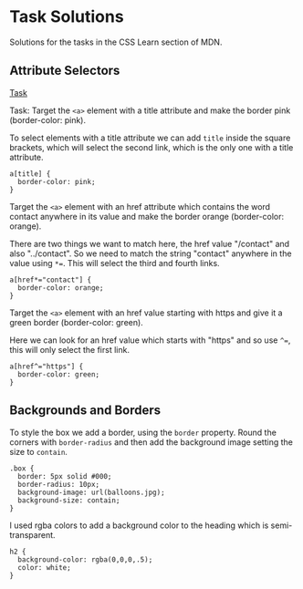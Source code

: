 # Task Solutions

Solutions for the tasks in the CSS Learn section of MDN.

## Attribute Selectors

[Task](https://developer.mozilla.org/en-US/docs/User:chrisdavidmills/CSS_Learn/CSS_Selectors/Attribute_selectors#Try_it_out)

Task: Target the `<a>` element with a title attribute and make the border pink (border-color: pink).

To select elements with a title attribute we can add `title` inside the square brackets, which will select the second link, which is the only one with a title attribute.

```
a[title] {
  border-color: pink;
}
```

Target the `<a>` element with an href attribute which contains the word contact anywhere in its value and make the border orange (border-color: orange).

There are two things we want to match here, the href value "/contact" and also "../contact". So we need to match the string "contact" anywhere in the value using `*=`. This will select the third and fourth links.

```
a[href*="contact"] {
  border-color: orange;  
}
```

Target the `<a>` element with an href value starting with https and give it a green border (border-color: green).

Here we can look for an href value which starts with "https" and so use `^=`, this will only select the first link.

```
a[href^="https"] { 
  border-color: green;
}
```

## Backgrounds and Borders

To style the box we add a border, using the `border` property. Round the corners with `border-radius` and then add the background image setting the size to `contain`.

```
.box {
  border: 5px solid #000;
  border-radius: 10px;
  background-image: url(balloons.jpg);
  background-size: contain;
}
```

I used rgba colors to add a background color to the heading which is semi-transparent.

```
h2 {
  background-color: rgba(0,0,0,.5);
  color: white;
}
```
